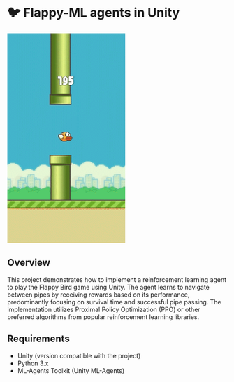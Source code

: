 # 🐦 Flappy-ML agents in Unity
![Flappy](flappy.gif)
## Overview

This project demonstrates how to implement a reinforcement learning agent to play the Flappy Bird game using Unity. The agent learns to navigate between pipes by receiving rewards based on its performance, predominantly focusing on survival time and successful pipe passing. The implementation utilizes Proximal Policy Optimization (PPO) or other preferred algorithms from popular reinforcement learning libraries.

## Requirements

- Unity (version compatible with the project)
- Python 3.x
- ML-Agents Toolkit (Unity ML-Agents)

